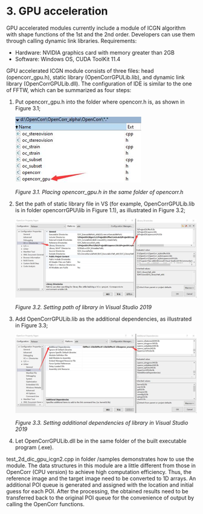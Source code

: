 # 3. GPU acceleration

GPU accelerated modules currently include a module of ICGN algorithm with shape functions of the 1st and the 2nd order. Developers can use them through calling dynamic link libraries.
Requirements:

- Hardware: NVIDIA graphics card with memory greater than 2GB
- Software: Windows OS, CUDA ToolKit 11.4

GPU accelerated ICGN module consists of three files: head (opencorr_gpu.h), static library (OpenCorrGPULib.lib), and dynamic link library (OpenCorrGPULib.dll). The configuration of IDE is similar to the one of FFTW, which can be summarized as four steps:

1. Put opencorr_gpu.h into the folder where opencorr.h is, as shown in Figure 3.1;
   
   ![image](./img/gpu_head_en.png)
   
   *Figure 3.1. Placing opencorr_gpu.h in the same folder of opencorr.h*

2. Set the path of static library file in VS (for example, OpenCorrGPULib.lib is in folder opencorrGPU\lib in Figure 1.1), as illustrated in Figure 3.2;
   
   ![image](./img/vs_gpu_path_en.png)
   
   *Figure 3.2. Setting path of library in Visual Studio 2019*

3. Add OpenCorrGPULib.lib as the additional dependencies, as illustrated in Figure 3.3;
   
   ![image](./img/vs_gpu_lib_en.png)
   
   *Figure 3.3. Setting additional dependencies of library in Visual Studio 2019*

4. Let OpenCorrGPULib.dll be in the same folder of the built executable program (.exe).

test_2d_dic_gpu_icgn2.cpp in folder /samples demonstrates how to use the module. The data structures in this module are a little different from those in OpenCorr (CPU version) to achieve high computation efficiency. Thus, the reference image and the target image need to be converted to 1D arrays. An additional POI queue is generated and assigned with the location and initial guess for each POI. After the processing, the obtained results need to be transferred back to the original POI queue for the convenience of output by calling the OpenCorr functions.
